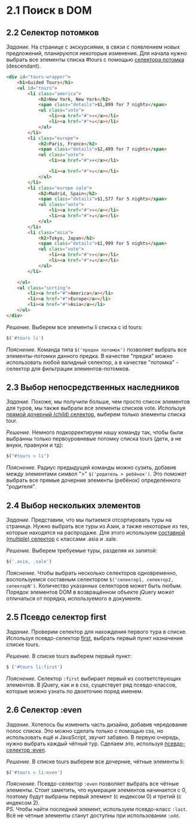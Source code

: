 # 2.1 Поиск в DOM

## 2.2 Селектор потомков

_Задание._
На странице с экскурсиями, в связи с появлением новых предложений, планируются некоторые изменения. Для начала нужно выбрать все элементы списка #tours с помощью [селектора потомка](http://api.jquery.com/descendant-selector/) (descendant). 
```html
<div id="tours-wrapper">
    <h1>Guided Tours</h1>
    <ul id="tours">
        <li class="america">
            <h2>New York, New York</h2>
            <span class="details">$1,899 for 7 nights</span>
            <ul class="vote">
                <li><a href="#">↑</a></li>
                <li><a href="#">↓</a></li>
            </ul>
        </li>
        <li class="europe">
            <h2>Paris, France</h2>
            <span class="details">$2,499 for 7 nights</span>
            <ul class="vote">
                <li><a href="#">↑</a></li>

                <li><a href="#">↓</a></li>
            </ul>
        </li>
        <li class="europe sale">
            <h2>Madrid, Spain</h2>
            <span class="details">$1,577 for 5 nights</span>
            <ul class="vote">
                <li><a href="#">↑</a></li>
                <li><a href="#">↓</a></li>
            </ul>
        </li>
        <li class="asia">
            <h2>Tokyo, Japan</h2>
            <span class="details">$1,999 for 5 nights</span>
            <ul class="vote">
                <li><a href="#">↑</a></li>
                <li><a href="#">↓</a></li>
            </ul>
        </li>

    </ul>
    <ul class="sorting">
        <li><a href="#">America</a></li>
        <li><a href="#">Europe</a></li>
        <li><a href="#">Asia</a></li>
    </ul>
</div>
```

_Решение._
Выберем все элементы li списка с id tours:
```javascript
$('#tours li')
```

_Пояснение._
Команда типа `$('предок потомок')` позволяет выбрать все элементы-потомки данного предка. В качестве "предка" можно использовать любой валидный селектор, а в качестве "потомка" - селектор для фильтрации элементов-потомков.

## 2.3 Выбор непосредственных наследников

_Задание._
Похоже, мы получили больше, чем просто список элементов для туров, мы также выбрали все элементы списков vote. Используя [прямой дочерний (child) селектор](http://api.jquery.com/child-selector/), выберем только элементы списка tour.

_Решение._
Немного подкорректируем нашу команду так, чтобы были выбранны только первоуровневые потомку списка tours (дети, а не внуки, правнуки и тд):
```javascript
$("#tours > li")
```

_Пояснение._
Радиус предыдущей команды можно сузить, добавив между элементами  символ ">" `$('родитель > ребёнок')`. Это поможет выбрать все прямые дочерние элементы (ребёнок) определённого "родителя".

## 2.4 Выбор нескольких элементов

_Задание._
Представим, что мы пытаемся отсортировать туры на странице. Нужно выбрать все туры из Азии, а также некоторые из тех, которые находятся на распродаже. Для этого используем [составной (multiple) селектор](http://api.jquery.com/multiple-selector/) с классами .asia и .sale. 

_Решение._
Выберем требуемые туры, разделяя их запятой:
```javascript
$('.asia, .sale­')
```

_Пояснение._
Чтобы выбрать несколько селекторов одновременно, воспользуемся составным селектором `$('селектор1, селектор2, селекторN')`. Количество указанных селекторов может быть любым. Порядок элементов DOM в возвращённом объекте jQuery может отличаться от порядка, используемого в документе.

## 2.5 Псевдо селектор first

_Задание._
Проверим селектор для нахождения первого тура в списке. Используя псевдо-селектор [first](http://api.jquery.com/first-selector/), выбрать первый пункт назначения списке tours.

_Решение._
В списке to­urs выберем первый пункт:
```javascript
$ ('#to­urs li:fi­rst')
```

_Пояснение._
Селектор `:first` выбирает первый из соответствующих элементов. В jQuery, как и в css, существует ряд псевдо-классов, которые можно узнать по двоеточию поред именем.

## 2.6 Селектор :even

_Задание._
Хотелось бы изменить часть дизайна, добавив чередование полос списка. Это можно сделать только с помощью css, но использовать ещё и JavaScript, звучит забавно. В первую очередь, нужно выбрать каждый чётный тур. Сделаем это, используя [псевдо-селектор :even](http://api.jquery.com/even-selector/). 

_Решение._
В списке tours выберем все дочерние, чётные элементы li:
```javascript
$('#tours > li:ev­en')
```

_Пояснение._
Псевдо-селектор `:ev­en` позволяет выбрать все чётные элементы. Стоит заметить, что нумерация элементов начинается с 0, поэтому будут выбраны первый элемент (с индексом 0) и третий (с индексом 2).   
PS. Чтобы найти последний элемент, используем псевдо-класс `:last`. Всё не чётные элементы станут доступны при использовании `:odd`.
